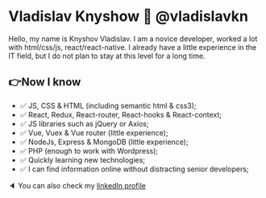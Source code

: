 # Vladislav Knyshow :rocket: @vladislavkn

Hello, my name is Knyshov Vladislav. I am a novice developer, worked a lot with html/css/js, react/react-native. I already have a little experience in the IT field, but I do not plan to stay at this level for a long time.

## :point_right:Now I know
- :white_check_mark: JS, CSS & HTML (including semantic html & css3);
- :white_check_mark: React, Redux, React-router, React-hooks & React-context;
- :white_check_mark: JS libraries such as jQuery or Axios;
- :white_check_mark: Vue, Vuex & Vue router (little experience);
- :white_check_mark: NodeJs, Express & MongoDB (little experience);
- :white_check_mark: PHP (enough to work with Wordpress);
- :white_check_mark: Quickly learning new technologies;
- :white_check_mark: I can find information online without distracting senior developers;

:speaker: You can also check my [linkedIn profile](https://www.linkedin.com/in/vladislav-knyshov/)
